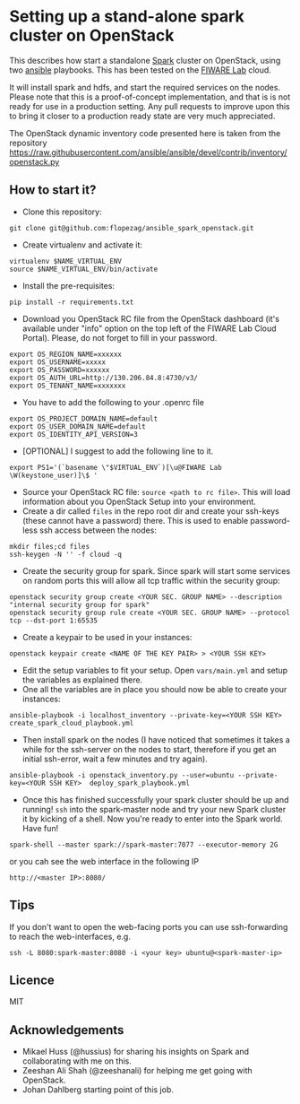 Setting up a stand-alone spark cluster on OpenStack
===================================================

This describes how start a standalone [Spark](http://spark.apache.org/) cluster on OpenStack, using two 
[ansible](http://www.ansible.com) playbooks. This has been tested on the [FIWARE Lab](https://cloud.lab.fiware.org) 
cloud.

It will install spark and hdfs, and start the required services on the nodes. Please note that this is a 
proof-of-concept implementation, and that is is not ready for use in a production setting. Any pull requests to 
improve upon this to bring it closer to a production ready state are very much appreciated.

The OpenStack dynamic inventory code presented here is taken from the repository 
https://raw.githubusercontent.com/ansible/ansible/devel/contrib/inventory/openstack.py

How to start it?
-----------------
- Clone this repository:
```
git clone git@github.com:flopezag/ansible_spark_openstack.git
```
- Create virtualenv and activate it:
```
virtualenv $NAME_VIRTUAL_ENV
source $NAME_VIRTUAL_ENV/bin/activate
```
- Install the pre-requisites:
```
pip install -r requirements.txt
```
- Download you OpenStack RC file from the OpenStack dashboard (it's available under "info" option on the top left of 
the FIWARE Lab Cloud Portal). Please, do not forget to fill in your password.
```
export OS_REGION_NAME=xxxxxx
export OS_USERNAME=xxxxx
export OS_PASSWORD=xxxxxx
export OS_AUTH_URL=http://130.206.84.8:4730/v3/
export OS_TENANT_NAME=xxxxxxx
```
- You have to add the following to your .openrc file
```
export OS_PROJECT_DOMAIN_NAME=default
export OS_USER_DOMAIN_NAME=default
export OS_IDENTITY_API_VERSION=3
```
- [OPTIONAL] I suggest to add the following line to it.
```
export PS1='(`basename \"$VIRTUAL_ENV`)[\u@FIWARE Lab \W(keystone_user)]\$ '
```
- Source your OpenStack RC file: `source <path to rc file>`. This will load information about you OpenStack Setup 
into your environment.
- Create a dir called `files` in the repo root dir and create your ssh-keys (these cannot have a password) there. 
This is used to enable password-less ssh access between the nodes:
```
mkdir files;cd files
ssh-keygen -N '' -f cloud -q
```
- Create the security group for spark. Since spark will start some services on random ports this will allow all tcp 
traffic within the security group:
```
openstack security group create <YOUR SEC. GROUP NAME> --description "internal security group for spark"
openstack security group rule create <YOUR SEC. GROUP NAME> --protocol tcp --dst-port 1:65535
```
- Create a keypair to be used in your instances:
```
openstack keypair create <NAME OF THE KEY PAIR> > <YOUR SSH KEY>
```
- Edit the setup variables to fit your setup. Open `vars/main.yml` and setup the variables as explained there.
- One all the variables are in place you should now be able to create your instances:
```
ansible-playbook -i localhost_inventory --private-key=<YOUR SSH KEY> create_spark_cloud_playbook.yml
```
- Then install spark on the nodes (I have noticed that sometimes it takes a while for the ssh-server on the nodes 
to start, therefore if you get an initial ssh-error, wait a few minutes and try again).
```
ansible-playbook -i openstack_inventory.py --user=ubuntu --private-key=<YOUR SSH KEY>  deploy_spark_playbook.yml
```
- Once this has finished successfully your spark cluster should be up and running! `ssh` into the spark-master node 
and try your new Spark cluster it by kicking of a shell. Now you're ready to enter into the Spark world. Have fun!
```
spark-shell --master spark://spark-master:7077 --executor-memory 2G
```
or you cah see the web interface in the following IP
```
http://<master IP>:8080/
```

Tips
----
If you don't want to open the web-facing ports you can use ssh-forwarding to reach the web-interfaces, e.g.

```
ssh -L 8080:spark-master:8080 -i <your key> ubuntu@<spark-master-ip>
```

Licence
-------
MIT

Acknowledgements
----------------
- Mikael Huss (@hussius) for sharing his insights on Spark and collaborating with me on this.
- Zeeshan Ali Shah (@zeeshanali) for helping me get going with OpenStack.
- Johan Dahlberg starting point of this job.
